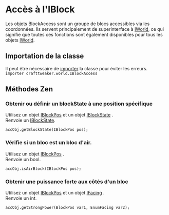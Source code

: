 # Accès à l'IBlock

Les objets BlockAccess sont un groupe de blocs accessibles via les coordonnées. Ils servent principalement de superinterface à [IWorld](/Vanilla/World/IWorld/), ce qui signifie que toutes ces fonctions sont également disponibles pour tous les objets [IWorld](/Vanilla/World/IWorld/).

## Importation de la classe

Il peut être nécessaire de [importer](/AdvancedFunctions/Import/) la classe pour éviter les erreurs.  
`importer crafttweaker.world.IBlockAccess`

## Méthodes Zen

### Obtenir ou définir un blockState à une position spécifique

Utilisez un objet [IBlockPos](/Vanilla/World/IBlockPos/) et un objet [IBlockState](/Vanilla/Blocks/IBlockState/) .  
Renvoie un [IBlockState](/Vanilla/Blocks/IBlockState/).

```zenscript
accObj.getBlockState(IBlockPos pos);
```

### Vérifie si un bloc est un bloc d'air.

Utilisez un objet [IBlockPos](/Vanilla/World/IBlockPos/) .  
Renvoie un bool.

```zenscript
accObj.isAirBlock(IBlockPos pos);
```

### Obtenir une puissance forte aux côtés d'un bloc

Utilisez un objet [IBlockPos](/Vanilla/World/IBlockPos/) et un objet [IFacing](/Vanilla/World/IFacing/) .  
Renvoie un int.

```zenscript
accObj.getStrongPower(BlockPos var1, EnumFacing var2);
```